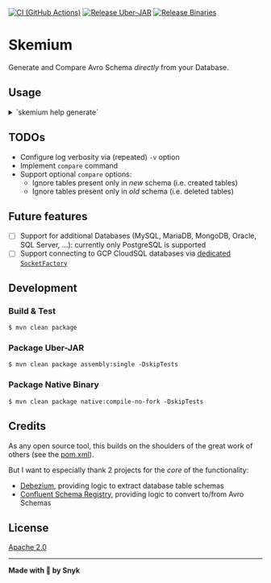 [![CI (GitHub Actions)](https://github.com/snyk/skemium/actions/workflows/ci.yaml/badge.svg)](https://github.com/snyk/skemium/actions/workflows/ci.yaml)
[![Release Uber-JAR](https://github.com/snyk/skemium/actions/workflows/release-uberjar.yaml/badge.svg)](https://github.com/snyk/skemium/actions/workflows/release-uberjar.yaml)
[![Release Binaries](https://github.com/snyk/skemium/actions/workflows/release-binaries.yaml/badge.svg)](https://github.com/snyk/skemium/actions/workflows/release-binaries.yaml)

# Skemium

Generate and Compare Avro Schema _directly_ from your Database.

## Usage

<details>
<summary>`skemium help generate` </summary>

```
Generates Avro Schema from Tables in a Database

skemium generate -d=<dbName> -h=<hostname> [--kind=<kind>] -p=<port> --password=<password> -u=<username> [-s=<dbSchemas>[,<dbSchemas>...]]...
                 [-t=<dbTables>[,<dbTables>...]]... [-x=<dbExcludedColumns>[,<dbExcludedColumns>...]]... [DIRECTORY_PATH]

Description:

Connects to Database, finds schemas and tables,
converts table schemas to Avro Schemas, stores them in a directory.

Parameters:
      [DIRECTORY_PATH]        Output directory
                                Default: skemium-20250513-171052

Options:
  -d, --database=<dbName>     Database name (env: DB_NAME)
  -h, --hostname=<hostname>   Database hostname (env: DB_HOSTNAME)
      --kind=<kind>           Database kind (values: POSTGRES - env: DB_KIND - optional)
                                Default: POSTGRES
  -p, --port=<port>           Database port (env: DB_PORT)
      --password=<password>   Database password (env: DB_PASSWORD)
  -s, --schema=<dbSchemas>[,<dbSchemas>...]
                              Database schema(s); all if omitted (env: DB_SCHEMA - optional)
  -t, --table=<dbTables>[,<dbTables>...]
                              Database table(s); all if omitted (env: DB_TABLE - optional)
  -u, --username=<username>   Database username (env: DB_USERNAME)
  -x, --exclude-column=<dbExcludedColumns>[,<dbExcludedColumns>...]
                              Database table column(s) to exclude (fmt: DB_SCHEMA.DB_TABLE.DB_COLUMN - env: DB_EXCLUDED_COLUMN - optional)
```
</details>

## TODOs

* Configure log verbosity via (repeated) `-v` option
* Implement `compare` command
* Support optional `compare` options:
  * Ignore tables present only in _new_ schema (i.e. created tables)
  * Ignore tables present only in _old_ schema (i.e. deleted tables)

## Future features

* [ ] Support for additional Databases (MySQL, MariaDB, MongoDB, Oracle, SQL Server, ...): currently only PostgreSQL is supported
* [ ] Support connecting to GCP CloudSQL databases via
  [dedicated `SocketFactory`](https://github.com/GoogleCloudPlatform/cloud-sql-jdbc-socket-factory)

## Development

### Build & Test

```shell
$ mvn clean package
```

### Package Uber-JAR

```shell
$ mvn clean package assembly:single -DskipTests
```

### Package Native Binary

```shell
$ mvn clean package native:compile-no-fork -DskipTests
```

## Credits

As any open source tool, this builds on the shoulders of the great work of others (see the [pom.xml](./pom.xml)).

But I want to especially thank 2 projects for the _core_ of the functionality:
  * [Debezium](https://github.com/debezium/debezium), providing logic to extract database table schemas
  * [Confluent Schema Registry](https://github.com/confluentinc/schema-registry),
    providing logic to convert to/from Avro Schemas

## License

[Apache 2.0](./LICENSE)

---

**Made with 💜 by Snyk**
